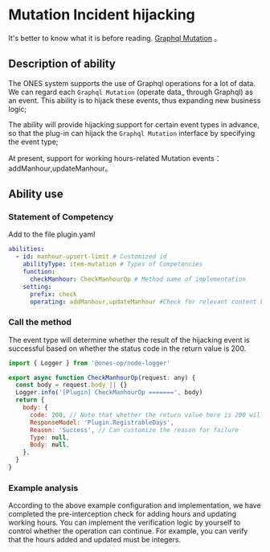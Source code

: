 # Mutation Incident hijacking

It's better to know what it is before reading. [Graphql Mutation](https://graphql.cn/learn/queries/) 。

## Description of ability

The ONES system supports the use of Graphql operations for a lot of data. We can regard each `Graphql Mutation` (operate data\_ through Graphql) as an event. This ability is to hijack these events, thus expanding new business logic;

The ability will provide hijacking support for certain event types in advance, so that the plug-in can hijack the `Graphql Mutation` interface by specifying the event type;

At present, support for working hours-related Mutation events：addManhour,updateManhour。

## Ability use

### Statement of Competency

Add to the file plugin.yaml

```yaml
abilities:
  - id: manhour-upsert-limit # Customized id
    abilityType: item-mutation # Types of Competencies
    function:
      checkManhour: CheckManhourOp # Method name of implementation
    setting:
      prefix: check
      operating: addManhour,updateManhour #Check for relevant content before addManhour hours and updateManhour  hours.
```

### Call the method

The event type will determine whether the result of the hijacking event is successful based on whether the status code in the return value is 200.

```javascript
import { Logger } from '@ones-op/node-logger'

export async function CheckManhourOp(request: any) {
  const body = request.body || {}
  Logger.info('[Plugin] CheckManhourOp =======', body)
  return {
    body: {
      code: 200, // Note that whether the return value here is 200 will determine whether the check is successful.
      ResponseModel: 'Plugin.RegistrableDays',
      Reason: 'Success', // Can customize the reason for failure
      Type: null,
      Body: null,
    },
  }
}
```

### Example analysis

According to the above example configuration and implementation, we have completed the pre-interception check for adding hours and updating working hours. You can implement the verification logic by yourself to control whether the operation can continue. For example, you can verify that the hours added and updated must be integers.
